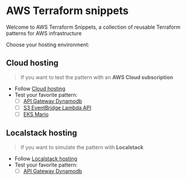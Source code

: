 # AWS Terraform snippets
Welcome to AWS Terraform Snippets, a collection of reusable Terraform patterns for AWS infrastructure

Choose your hosting environment:

## Cloud hosting
> If you want to test the pattern with an **AWS Cloud subscription**

- Follow [Cloud hosting](cloud.hosting.md)
- Test your favorite pattern:
    - [ ] [API Gateway Dynamodb](https://github.com/veben/aws_tf_apigateway_dynamodb/blob/main/readme.md)
    - [ ] [S3 EventBridge Lambda API](https://github.com/veben/aws_tf_s3_eventbridge_lambda_api/blob/main/readme.md)
    - [ ] [EKS Mario](https://github.com/veben/aws_tf_eks_mario/blob/main/readme.md)

## Localstack hosting
> If you want to simulate the pattern with **Localstack**

- Follow [Localstack hosting](localstack.hosting.md)
- Test your favorite pattern:
    - [ ] [API Gateway Dynamodb](https://github.com/veben/aws_tf_apigateway_dynamodb/blob/main/readme.md)